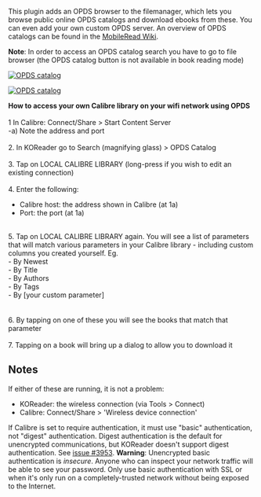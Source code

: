 This plugin adds an OPDS browser to the filemanager, which lets you browse public online OPDS catalogs and download ebooks from these. You can even add your own custom OPDS server. An overview of OPDS catalogs can be found in the [MobileRead Wiki](https://wiki.mobileread.com/wiki/OPDS).

**Note**: In order to access an OPDS catalog search you have to go to file browser (the OPDS catalog button is not available in book reading mode)

[![OPDS catalog](https://github.com/koreader/koreader/wiki/screenshots/screenshot_opds.png)](https://github.com/koreader/koreader/wiki/screenshots/screenshot_opds.png)

[![OPDS catalog](https://github.com/koreader/koreader/wiki/screenshots/screenshot_opds_server.png)](https://github.com/koreader/koreader/wiki/screenshots/screenshot_opds_server.png)



**How to access your own Calibre library on your wifi network using OPDS**
<BR>
<BR>
1 In Calibre:
Connect/Share > Start Content Server
<BR>
-a) Note the address and port
<BR><BR>
2. In KOReader go to Search (magnifying glass) > OPDS Catalog
<BR><BR>
3. Tap on LOCAL CALIBRE LIBRARY (long-press if you wish to edit an existing connection)
<BR><BR>
4. Enter the following:
<BR>
- Calibre host: the address shown in Calibre (at 1a)
- Port: the port (at 1a)
<BR>
5. Tap on LOCAL CALIBRE LIBRARY again. You will see a list of parameters that will match various parameters in your Calibre library - including custom columns you created yourself. 
Eg.<BR>
- By Newest<BR>
- By Title<BR>
- By Authors<BR>
- By Tags<BR>
- By [your custom parameter]<BR>
<BR><BR>
6. By tapping on one of these you will see the books that match that parameter
<BR><BR>
7. Tapping on a book will bring up a dialog to allow you to download it

## Notes

If either of these are running, it is not a problem:
 * KOReader: the wireless connection (via Tools > Connect)
 * Calibre: Connect/Share > 'Wireless device connection'

If Calibre is set to require authentication, it must use "basic" authentication, not "digest" authentication.  Digest authentication is the default for unencrypted communications, but KOReader doesn't support digest authentication.  See [issue #3953](https://github.com/koreader/koreader/issues/3953).  **Warning**: Unencrypted basic authentication is *insecure*.  Anyone who can inspect your network traffic will be able to see your password.  Only use basic authentication with SSL or when it's only run on a completely-trusted network without being exposed to the Internet.